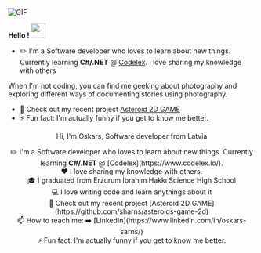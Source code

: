 <img align="top" alt="GIF" src="https://github.com/sharns/sharns/blob/main/assets/banner.gif" />

<b> Hello ! </b> <img src="https://raw.githubusercontent.com/MartinHeinz/MartinHeinz/master/wave.gif" width="30px">


- ✏️ I'm a Software developer who loves to learn about new things. Currently learning <b>C#/.NET</b> @ [Codelex](https://www.codelex.io/).
I love sharing my knowledge with others


 When I'm not coding, you can find me geeking about photography and exploring different ways of documenting stories using photography.


- 🚀 Check out my recent project [Asteroid 2D GAME](https://github.com/sharns/asteroids-game-2d)
- ⚡ Fun fact: I'm actually funny if you get to know me better.


<p align="center">
  Hi, I'm Oskars, Software developer from Latvia
</p>
<p align="center">
  ✏️ I'm a Software developer who loves to learn about new things. Currently learning <b>C#/.NET</b> @ [Codelex](https://www.codelex.io/).
 <br>
  ❤️ I love sharing my knowledge with others.
  <br>
  🎓 I graduated from Erzurum İbrahim Hakkı Science High School
  <br>
  💻 I love writing code and learn anythings about it
  <br>
  🚀 Check out my recent project [Asteroid 2D GAME](https://github.com/sharns/asteroids-game-2d)
  <br>
  📫 How to reach me: ➡️ [LinkedIn](https://www.linkedin.com/in/oskars-sarns/)
  <br>
  ⚡ Fun fact: I'm actually funny if you get to know me better.
 <br>
</p>
